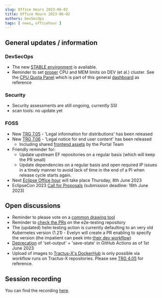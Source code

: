 ```yaml
---
slug: Office Hours 2023-06-02
title: Office Hours 2023-06-02
authors: DevSecOps
tags: [ news, officehour ]
---
```


## General updates / information

### DevSecOps

- The new [STABLE environment](https://home.stable.demo.catena-x.net/) is available.
- Reminder to set [proper](https://eclipse-tractusx.github.io/docs/release/trg-5/trg-5-04/) CPU and MEM limits on DEV (et al.) cluster. See the [CPU Quota Panel](https://grafana.dev.demo.catena-x.net/d/efa86fd1d0c121a26444b636a3f509a8/kubernetes-compute-resources-cluster?orgId=1&refresh=10s&from=now-7d&to=now&viewPanel=8) which is part of this general [dashboard](https://grafana.dev.demo.catena-x.net/d/efa86fd1d0c121a26444b636a3f509a8/kubernetes-compute-resources-cluster?orgId=1&refresh=10s&from=now-7d&to=now) as reference

### Security

- Security assessments are still ongoing, currently SSI
- scan tools: no update yet

### FOSS

- New [TRG 7.05](https://eclipse-tractusx.github.io/docs/release/trg-7/trg-7-05) - 'Legal information for distributions' has been released
- New [TRG 7.06](https://eclipse-tractusx.github.io/docs/release/trg-7/trg-7-06) - 'Legal notice for end user content' has been released
  - Including shared [frontend assets](https://www.npmjs.com/package/cx-portal-shared-components) by the Portal Team
- Friendly reminder for:
  - Update upstream EF repositories on a regular basis (which will keep the PR small)
  - Update dependencies on a regular basis and open required IP issues in a timely manner to avoid lack of time in the end of a PI when release cycle starts again.
- Next [Eclipse Office hour](https://www.eclipse.org/projects/calendar/#office-hours) will take place Thursday, 8th June 2023
- EclipseCon 2023 [Call for Proposals](https://www.eclipsecon.org/2023/cfp) (submission deadline: 16th June 2023)

## Open discussions

- Reminder to please vote on a [common drawing tool](https://github.com/eclipse-tractusx/sig-infra/discussions/19)
- Reminder to [check the PRs](https://github.com/eclipse-tractusx/e2e-testing/pulls) on the e2e-testing repository
- The (updated) helm testing action is currently defaulting to an very old Kubernetes version (1.21) - Evelyn will create a PR enabling to specify the version (the impatient can peek into [their dev workflow](https://github.com/eclipse-tractusx/portal-cd/blob/0bdbda19b44661d82934ac1ebf092ef01c1737fe/.github/workflows/portal-chart-test.yaml#L39))
- [Deprecation](https://github.blog/changelog/2022-10-11-github-actions-deprecating-save-state-and-set-output-commands/) of 'set-output' + 'save-state' in GitHub Actions as of 1st June 2023
- Upload of images to [Tractus-X's DockerHub](https://hub.docker.com/u/tractusx) is only possible via workflow runs on Tractus-X repositories. Please see [TRG 4.05](https://eclipse-tractusx.github.io/docs/release/trg-4/trg-4-05) for reference.

## Session recording

You can find the
recording [here](https://bcgcatenax.sharepoint.com/sites/CommunitiesofPractises/_layouts/15/stream.aspx?id=%2Fsites%2FCommunitiesofPractises%2FShared%20Documents%2FCX%2DCoP%20DevSecOps%2FOffice%5FHours%5FRegular%5FRecordings%2F20230602%5FDevSecOps%20Business%20Hours%2DRecording%2Emp4&referrer=Teams%2ETEAMS%2DELECTRON&referrerScenario=teamsSdk%2DopenFilePreview).
